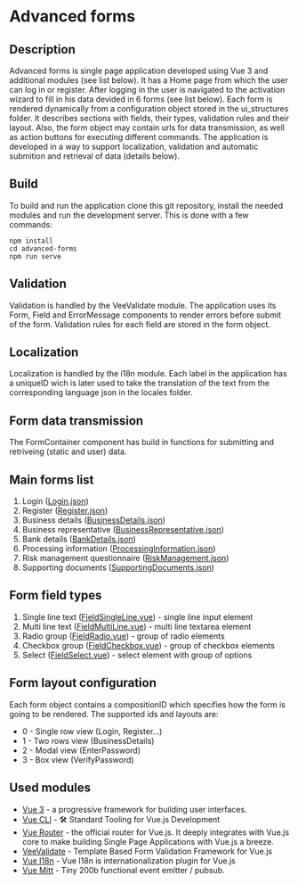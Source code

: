 # Advanced forms

## Description
Advanced forms is single page application developed using Vue 3 and additional modules (see list below). It has a Home page from which the user can log in or register. After logging in the user is navigated to the activation wizard to fill in his data devided in 6 forms (see list below). Each form is rendered dynamically from a configuration object stored in the ui_structures folder. It describes sections with fields, their types, validation rules and their layout. Also, the form object may contain urls for data transmission, as well as action buttons for executing different commands. The application is developed in a way to support localization, validation and automatic submition and retrieval of data (details below).

## Build
To build and run the application clone this git repository, install the needed modules and run the development server. This is done with a few commands:
```
npm install
cd advanced-forms
npm run serve
```

## Validation
Validation is handled by the VeeValidate module. The application uses its Form, Field and ErrorMessage components to render errors before submit of the form. Validation rules for each field are stored in the form object.

## Localization
Localization is handled by the i18n module. Each label in the application has a uniqueID wich is later used to take the translation of the text from the corresponding language json in the locales folder.

## Form data transmission
The FormContainer component has build in functions for submitting and retriveing (static and user) data.

## Main forms list
1. Login ([Login.json](./src/ui_structures/forms/Login.js))
2. Register ([Register.json](./src/ui_structures/forms/Register.js))
3. Business details ([BusinessDetails.json](./src/ui_structures/forms/BusinessDetails.js))
4. Business representative ([BusinessRepresentative.json](./src/ui_structures/forms/BusinessRepresentative.js))
5. Bank details ([BankDetails.json](./src/ui_structures/forms/BankDetails.js))
6. Processing information ([ProcessingInformation.json](./src/ui_structures/forms/ProcessingInformation.js))
7. Risk management questionnaire ([RiskManagement.json](./src/ui_structures/forms/RiskManagement.js))
8. Supporting documents ([SupportingDocuments.json](./src/ui_structures/forms/SupportingDocuments.js))

## Form field types
1. Single line text ([FieldSingleLine.vue](./src/components/form/utilities/FieldSingleLine.vue)) - single line input element
2. Multi line text ([FieldMultiLine.vue](./src/components/form/utilities/FieldMultiLine.vue)) - multi line textarea element
3. Radio group ([FieldRadio.vue](./src/components/form/utilities/FieldRadio.vue)) - group of radio elements
4. Checkbox group ([FieldCheckbox.vue](./src/components/form/utilities/FieldCheckbox.vue)) - group of checkbox elements
5. Select ([FieldSelect.vue](./src/components/form/utilities/FieldSelect.vue)) - select element with group of options

## Form layout configuration
Each form object contains a compositionID which specifies how the form is going to be rendered. The supported ids and layouts are:
*	0 - Single row view (Login, Register...)
*	1 - Two rows view (BusinessDetails)
*	2 - Modal view (EnterPassword)
*	3 - Box view (VerifyPassword)

## Used modules
* [Vue 3](https://v3.vuejs.org/) - a progressive framework for building user interfaces.
* [Vue CLI](https://cli.vuejs.org/) - 🛠️ Standard Tooling for Vue.js Development
* [Vue Router](https://router.vuejs.org/) - the official router for Vue.js. It deeply integrates with Vue.js core to make building Single Page Applications with Vue.js a breeze.
* [VeeValidate](https://logaretm.github.io/vee-validate/) - Template Based Form Validation Framework for Vue.js
* [Vue I18n](https://kazupon.github.io/vue-i18n/) - Vue I18n is internationalization plugin for Vue.js
* [Vue Mitt](https://github.com/developit/mitt) - Tiny 200b functional event emitter / pubsub.